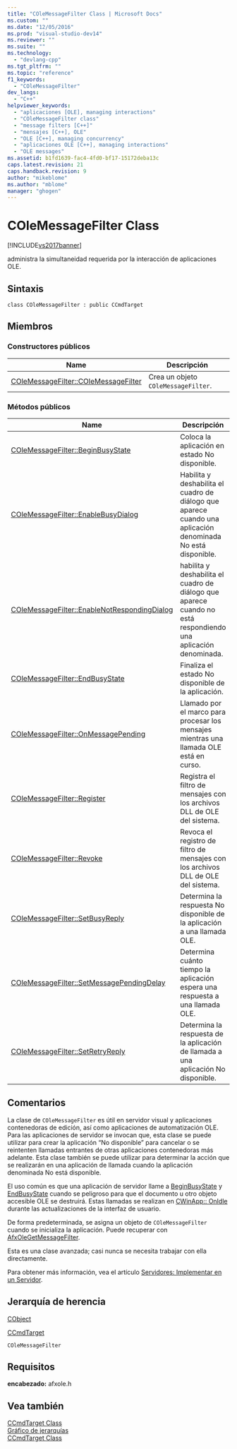 ```yaml
---
title: "COleMessageFilter Class | Microsoft Docs"
ms.custom: ""
ms.date: "12/05/2016"
ms.prod: "visual-studio-dev14"
ms.reviewer: ""
ms.suite: ""
ms.technology: 
  - "devlang-cpp"
ms.tgt_pltfrm: ""
ms.topic: "reference"
f1_keywords: 
  - "COleMessageFilter"
dev_langs: 
  - "C++"
helpviewer_keywords: 
  - "aplicaciones [OLE], managing interactions"
  - "COleMessageFilter class"
  - "message filters [C++]"
  - "mensajes [C++], OLE"
  - "OLE [C++], managing concurrency"
  - "aplicaciones OLE [C++], managing interactions"
  - "OLE messages"
ms.assetid: b1fd1639-fac4-4fd0-bf17-15172deba13c
caps.latest.revision: 21
caps.handback.revision: 9
author: "mikeblome"
ms.author: "mblome"
manager: "ghogen"
---
```

# COleMessageFilter Class
[!INCLUDE[vs2017banner](../../assembler/inline/includes/vs2017banner.md)]

administra la simultaneidad requerida por la interacción de aplicaciones OLE.  
  
## Sintaxis  
  
```  
class COleMessageFilter : public CCmdTarget  
```  
  
## Miembros  
  
### Constructores públicos  
  
|Name|Descripción|  
|----------|-----------------|  
|[COleMessageFilter::COleMessageFilter](../Topic/COleMessageFilter::COleMessageFilter.md)|Crea un objeto `COleMessageFilter`.|  
  
### Métodos públicos  
  
|Name|Descripción|  
|----------|-----------------|  
|[COleMessageFilter::BeginBusyState](../Topic/COleMessageFilter::BeginBusyState.md)|Coloca la aplicación en estado No disponible.|  
|[COleMessageFilter::EnableBusyDialog](../Topic/COleMessageFilter::EnableBusyDialog.md)|Habilita y deshabilita el cuadro de diálogo que aparece cuando una aplicación denominada No está disponible.|  
|[COleMessageFilter::EnableNotRespondingDialog](../Topic/COleMessageFilter::EnableNotRespondingDialog.md)|habilita y deshabilita el cuadro de diálogo que aparece cuando no está respondiendo una aplicación denominada.|  
|[COleMessageFilter::EndBusyState](../Topic/COleMessageFilter::EndBusyState.md)|Finaliza el estado No disponible de la aplicación.|  
|[COleMessageFilter::OnMessagePending](../Topic/COleMessageFilter::OnMessagePending.md)|Llamado por el marco para procesar los mensajes mientras una llamada OLE está en curso.|  
|[COleMessageFilter::Register](../Topic/COleMessageFilter::Register.md)|Registra el filtro de mensajes con los archivos DLL de OLE del sistema.|  
|[COleMessageFilter::Revoke](../Topic/COleMessageFilter::Revoke.md)|Revoca el registro de filtro de mensajes con los archivos DLL de OLE del sistema.|  
|[COleMessageFilter::SetBusyReply](../Topic/COleMessageFilter::SetBusyReply.md)|Determina la respuesta No disponible de la aplicación a una llamada OLE.|  
|[COleMessageFilter::SetMessagePendingDelay](../Topic/COleMessageFilter::SetMessagePendingDelay.md)|Determina cuánto tiempo la aplicación espera una respuesta a una llamada OLE.|  
|[COleMessageFilter::SetRetryReply](../Topic/COleMessageFilter::SetRetryReply.md)|Determina la respuesta de la aplicación de llamada a una aplicación No disponible.|  
  
## Comentarios  
 La clase de `COleMessageFilter` es útil en servidor visual y aplicaciones contenedoras de edición, así como aplicaciones de automatización OLE.  Para las aplicaciones de servidor se invocan que, esta clase se puede utilizar para crear la aplicación “No disponible” para cancelar o se reintenten llamadas entrantes de otras aplicaciones contenedoras más adelante.  Esta clase también se puede utilizar para determinar la acción que se realizarán en una aplicación de llamada cuando la aplicación denominada No está disponible.  
  
 El uso común es que una aplicación de servidor llame a [BeginBusyState](../Topic/COleMessageFilter::BeginBusyState.md) y [EndBusyState](../Topic/COleMessageFilter::EndBusyState.md) cuando se peligroso para que el documento u otro objeto accesible OLE se destruirá.  Estas llamadas se realizan en [CWinApp:: OnIdle](../Topic/CWinApp::OnIdle.md) durante las actualizaciones de la interfaz de usuario.  
  
 De forma predeterminada, se asigna un objeto de `COleMessageFilter` cuando se inicializa la aplicación.  Puede recuperar con [AfxOleGetMessageFilter](../Topic/AfxOleGetMessageFilter.md).  
  
 Esta es una clase avanzada; casi nunca se necesita trabajar con ella directamente.  
  
 Para obtener más información, vea el artículo [Servidores: Implementar en un Servidor](../../mfc/servers-implementing-a-server.md).  
  
## Jerarquía de herencia  
 [CObject](../../mfc/reference/cobject-class.md)  
  
 [CCmdTarget](../../mfc/reference/ccmdtarget-class.md)  
  
 `COleMessageFilter`  
  
## Requisitos  
 **encabezado:** afxole.h  
  
## Vea también  
 [CCmdTarget Class](../../mfc/reference/ccmdtarget-class.md)   
 [Gráfico de jerarquías](../../mfc/hierarchy-chart.md)   
 [CCmdTarget Class](../../mfc/reference/ccmdtarget-class.md)